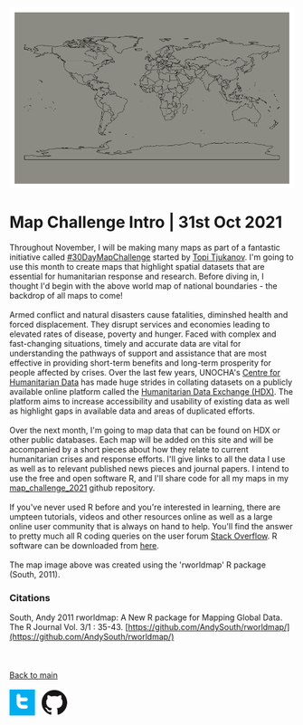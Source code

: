 
![map0](/maps/map0_post.png)


# Map Challenge Intro | 31st Oct 2021

Throughout November, I will be making many maps as part of a fantastic initiative called [#30DayMapChallenge](https://twitter.com/search?q=%2330DayMapChallenge&src=hashtag_click) started by [Topi Tjukanov](https://twitter.com/tjukanov). I'm going to use this month to create maps that highlight spatial datasets that are essential for humanitarian response and research. Before diving in, I thought I'd begin with the above world map of national boundaries - the backdrop of all maps to come! <br />
<br />
Armed conflict and natural disasters cause fatalities, diminshed health and forced displacement. They disrupt services and economies leading to elevated rates of disease, poverty and hunger. Faced with complex and fast-changing situations, timely and accurate data are vital for understanding the pathways of support and assistance that are most effective in providing short-term benefits and long-term prosperity for people affected by crises. Over the last few years, UNOCHA's [Centre for Humanitarian Data](https://centre.humdata.org) has made huge strides in collating datasets on a publicly available online platform called the [Humanitarian Data Exchange (HDX)](https://data.humdata.org/). The platform aims to increase accessibility and usability of existing data as well as highlight gaps in available data and areas of duplicated efforts. <br />
<br />
Over the next month, I'm going to map data that can be found on HDX or other public databases. Each map will be added on this site and will be accompanied by a short pieces about how they relate to current humanitarian crises and response efforts. I'll give links to all the data I use as well as to relevant published news pieces and journal papers. I intend to use the free and open software R, and I'll share code for all my maps in my [map_challenge_2021](https://github.com/cadooley/map_challenge_2021) github repository. <br />
<br />
If you've never used R before and you're interested in learning, there are umpteen tutorials, videos and other resources online as well as a large online user community that is always on hand to help. You'll find the answer to pretty much all R coding queries on the user forum [Stack Overflow](https://stackoverflow.com/questions/tagged/r). R software can be downloaded from [here](https://cran.r-project.org/index.html). <br />
<br />
The map image above was created using the 'rworldmap' R package (South, 2011).
<br />
### Citations
South, Andy 2011 rworldmap: A New R package for Mapping Global Data. The R Journal Vol. 3/1 : 35-43. [https://github.com/AndySouth/rworldmap/](https://github.com/AndySouth/rworldmap/)
<br /> <br /> <br /> <br />
[Back to main](https://cadooley.github.io/)
<br /> <br />
[![twitter](/maps/twitter_t_logo_small.png)](https://twitter.com/Claire_Dooley)
&nbsp;
[![github](/maps/GitHub-Mark-64px_small.png)](https://github.com/cadooley)
